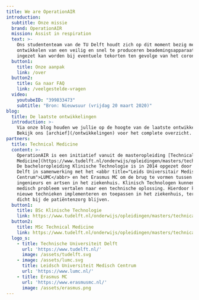 ```yaml
---
title: We are OperationAIR
introduction:
  subtitle: Onze missie
  brand: OperationAIR
  mission: Assist in respiration
  text: >-
    Ons studententeam van de TU Delft houdt zich op dit moment bezig met het
    ontwikkelen van een veilig en snel te produceren beademingsapparaat, dat
    ingezet kan worden bij eventuele tekorten ten gevolge van het coronavirus.
  button1:
    title: Onze aanpak
    link: /over
  button2:
    title: Ga naar FAQ
    link: /veelgestelde-vragen
  video:
    youtubeID: "399833473"
    subtitle: "Bron: Nieuwsuur (vrijdag 20 maart 2020)"
blog:
  title: De laatste ontwikkelingen
  introduction: >-
    Via onze blog houden we jullie op de hoogte van de laatste ontwikkelingen.
    Bekijk ons [archief](/ontwikkelingen) voor het complete overzicht.
partners:
  title: Technical Medicine
  content: >-
    OperationAIR is een initiatief vanuit de masteropleiding [Technical
    Medicine](https://www.tudelft.nl/onderwijs/opleidingen/masters/technical-medicine/msc-technical-medicine/).
    De bacheloropleiding Klinische Technologie is in 2014 opgezet door de TU
    Delft in samenwerking met het <abbr title="Leids Universitair Medisch
    Centrum">LUMC</abbr> en het Erasmus MC om de brug te vormen tussen de
    ingenieurs en artsen in het ziekenhuis. Klinisch Technologen kunnen een
    medisch probleem vertalen naar een technische oplossing. Hierdoor kunnen zij
    nieuwe technieken implementeren en toepassen in het ziekenhuis, terwijl ze
    dicht bij de patiëntenzorg blijven.
  button1:
    title: BSc Klinische Technologie
    link: https://www.tudelft.nl/onderwijs/opleidingen/masters/technical-medicine/msc-technical-medicine/
  button2:
    title: MSc Technical Medicine
    link: https://www.tudelft.nl/onderwijs/opleidingen/masters/technical-medicine/msc-technical-medicine/
  logo_s:
    - title: Technische Universiteit Delft
      url: 'https://www.tudelft.nl/'
      image: /assets/tudelft.svg
    - image: /assets/lumc.svg
      title: Leidsch Universiteit Medisch Centrum
      url: 'https://www.lumc.nl/'
    - title: Erasmus MC
      url: 'https://www.erasmusmc.nl/'
      image: /assets/erasmus.png
---
```

